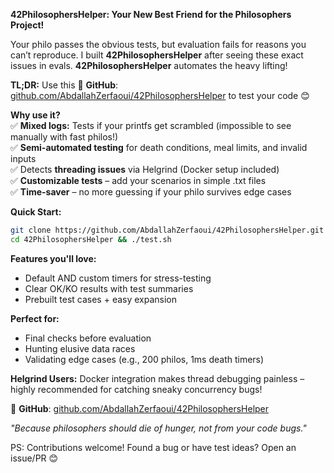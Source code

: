 
**42PhilosophersHelper: Your New Best Friend for the Philosophers Project!**  

Your philo passes the obvious tests, but evaluation fails for reasons you can’t reproduce. I built **42PhilosophersHelper** after seeing these exact issues in evals. **42PhilosophersHelper** automates the heavy lifting!  

**TL;DR:** Use this  :link: **GitHub**: [github.com/AbdallahZerfaoui/42PhilosophersHelper](https://github.com/AbdallahZerfaoui/42PhilosophersHelper)   to test your code :blush:  

**Why use it?**  
:white_check_mark: **Mixed logs:** Tests if your printfs get scrambled (impossible to see manually with fast philos!)  
:white_check_mark: **Semi-automated testing** for death conditions, meal limits, and invalid inputs  
:white_check_mark: Detects **threading issues** via Helgrind (Docker setup included)  
:white_check_mark: **Customizable tests** – add your scenarios in simple .txt files  
:white_check_mark: **Time-saver** – no more guessing if your philo survives edge cases  

**Quick Start:**  
```bash
git clone https://github.com/AbdallahZerfaoui/42PhilosophersHelper.git  
cd 42PhilosophersHelper && ./test.sh  
```

**Features you'll love:**  
- Default AND custom timers for stress-testing  
- Clear OK/KO results with test summaries  
- Prebuilt test cases + easy expansion  

**Perfect for:**  
- Final checks before evaluation  
- Hunting elusive data races  
- Validating edge cases (e.g., 200 philos, 1ms death timers)  

**Helgrind Users:** Docker integration makes thread debugging painless – highly recommended for catching sneaky concurrency bugs!  

:link: **GitHub**: [github.com/AbdallahZerfaoui/42PhilosophersHelper](https://github.com/AbdallahZerfaoui/42PhilosophersHelper)  

*"Because philosophers should die of hunger, not from your code bugs."*  

PS: Contributions welcome! Found a bug or have test ideas? Open an issue/PR :blush:  
